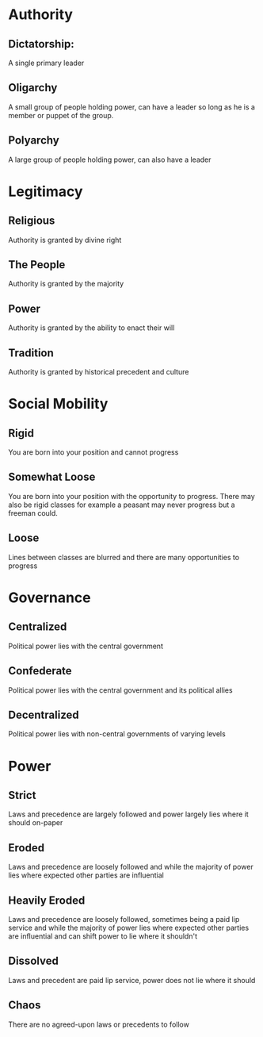 # Authority
## Dictatorship: 
A single primary leader
## Oligarchy
A small group of people holding power, can have a leader so long as he is a member or puppet of the group.
## Polyarchy
A large group of people holding power, can also have a leader
# Legitimacy
## Religious
Authority is granted by divine right
## The People
Authority is granted by the majority
## Power
Authority is granted by the ability to enact their will
## Tradition
Authority is granted by historical precedent and culture
# Social Mobility
## Rigid
You are born into your position and cannot progress
## Somewhat Loose
You are born into your position with the opportunity to progress. There may also be rigid classes for example a peasant may never progress but a freeman could.
## Loose
Lines between classes are blurred and there are many opportunities to progress
# Governance
## Centralized
Political power lies with the central government
## Confederate
Political power lies with the central government and its political allies
## Decentralized
Political power lies with non-central governments of varying levels
# Power
## Strict
Laws and precedence are largely followed and power largely lies where it should on-paper
## Eroded
Laws and precedence are loosely followed and while the majority of power lies where expected other parties are influential
## Heavily Eroded
Laws and precedence are loosely followed, sometimes being a paid lip service and while the majority of power lies where expected other parties are influential and can shift power to lie where it shouldn't
## Dissolved
Laws and precedent are paid lip service, power does not lie where it should
## Chaos
There are no agreed-upon laws or precedents to follow